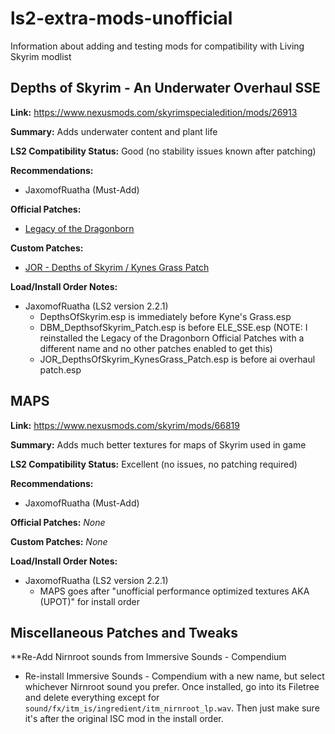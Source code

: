 # ls2-extra-mods-unofficial
Information about adding and testing mods for compatibility with Living Skyrim modlist

## Depths of Skyrim - An Underwater Overhaul SSE

**Link:** https://www.nexusmods.com/skyrimspecialedition/mods/26913

**Summary:** Adds underwater content and plant life

**LS2 Compatibility Status:** Good (no stability issues known after patching)

**Recommendations:** 
* JaxomofRuatha (Must-Add)

**Official Patches:**
* [Legacy of the Dragonborn](https://www.nexusmods.com/skyrimspecialedition/mods/30980)

**Custom Patches:**
* [JOR - Depths of Skyrim / Kynes Grass Patch](custom-patches/JOR_DepthsOfSkyrim_KynesGrass_Patch.esp)

**Load/Install Order Notes:**
* JaxomofRuatha (LS2 version 2.2.1)
  * DepthsOfSkyrim.esp is immediately before Kyne's Grass.esp
  * DBM_DepthsofSkyrim_Patch.esp is before ELE_SSE.esp (NOTE: I reinstalled the Legacy of the Dragonborn Official Patches with a different name and no other patches enabled to get this)
  * JOR_DepthsOfSkyrim_KynesGrass_Patch.esp is before ai overhaul patch.esp

## MAPS

**Link:** https://www.nexusmods.com/skyrim/mods/66819

**Summary:** Adds much better textures for maps of Skyrim used in game

**LS2 Compatibility Status:** Excellent (no issues, no patching required)

**Recommendations:** 
* JaxomofRuatha (Must-Add)

**Official Patches:**
_None_

**Custom Patches:**
_None_

**Load/Install Order Notes:**
* JaxomofRuatha (LS2 version 2.2.1)
  * MAPS goes after "unofficial performance optimized textures AKA (UPOT)" for install order
  
## Miscellaneous Patches and Tweaks

**Re-Add Nirnroot sounds from Immersive Sounds - Compendium

* Re-install Immersive Sounds - Compendium with a new name, but select whichever Nirnroot sound you prefer. Once installed, go into its Filetree and delete everything except for `sound/fx/itm_is/ingredient/itm_nirnroot_lp.wav`. Then just make sure it's after the original ISC mod in the install order.
